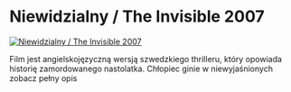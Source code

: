 Niewidzialny / The Invisible 2007 
=============
[![Niewidzialny / The Invisible 2007 ](http://vidos.pl/images/player.gif)](http://vidos.pl/niewidzialny-the-invisible-2007)

 Film jest angielskojęzyczną wersją szwedzkiego thrilleru, który opowiada historię zamordowanego nastolatka. Chłopiec ginie w niewyjaśnionych zobacz pełny opis
